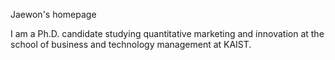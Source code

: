Jaewon's homepage
<a href="Research" alt="Research"></a>

I am a Ph.D. candidate studying quantitative marketing and innovation at the school of business and technology management at KAIST.
